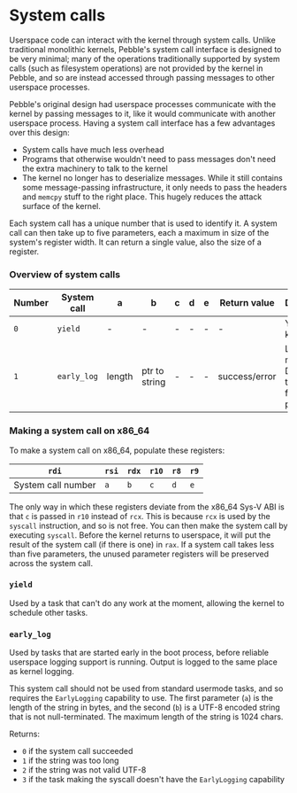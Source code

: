 # System calls
Userspace code can interact with the kernel through system calls. Unlike traditional monolithic kernels, Pebble's system call interface is designed to be very minimal; many of the operations traditionally
supported by system calls (such as filesystem operations) are not provided by the kernel in Pebble, and so are instead accessed through passing messages to other userspace processes.

Pebble's original design had userspace processes communicate with the kernel by passing messages to it, like it would communicate with another userspace process. Having a system call interface has a few
advantages over this design:
* System calls have much less overhead
* Programs that otherwise wouldn't need to pass messages don't need the extra machinery to talk to the kernel
* The kernel no longer has to deserialize messages. While it still contains some message-passing infrastructure, it only needs to pass the headers and `memcpy` stuff to the right place. This hugely reduces the
attack surface of the kernel.

Each system call has a unique number that is used to identify it. A system call can then take up to five parameters, each a maximum in size of the system's register width. It can return a single value, also
the size of a register.

### Overview of system calls

| Number    | System call           | a                 | b                 | c                 | d                 | e                 | Return value          | Description                                               |
|-----------|-----------------------|-------------------|-------------------|-------------------|-------------------|-------------------|-----------------------|-----------------------------------------------------------|
| `0`       | `yield`               | -                 | -                 | -                 | -                 | -                 | -                     | Yield to the kernel.                                      |
| `1`       | `early_log`           | length            | ptr to string     | -                 | -                 | -                 | success/error         | Log a message. Designed to be used from early processes.  |

### Making a system call on x86_64
To make a system call on x86_64, populate these registers:

| `rdi`                 | `rsi` | `rdx` | `r10` | `r8`  | `r9`  |
|-----------------------|-------|-------|-------|-------|-------|
| System call number    | `a`   | `b`   | `c`   | `d`   | `e`   |

The only way in which these registers deviate from the x86_64 Sys-V ABI is that `c` is passed in `r10` instead
of `rcx`. This is because `rcx` is used by the `syscall` instruction, and so is not free.
You can then make the system call by executing `syscall`. Before the kernel returns to userspace, it will put the result of the system call (if there is one) in `rax`.
If a system call takes less than five parameters, the unused parameter registers will be preserved across the system call.

### `yield`
Used by a task that can't do any work at the moment, allowing the kernel to schedule other tasks.

### `early_log`
Used by tasks that are started early in the boot process, before reliable userspace logging support is running. Output is
logged to the same place as kernel logging.

This system call should not be used from standard usermode tasks, and so requires the `EarlyLogging` capability to use.
The first parameter (`a`) is the length of the string in bytes, and the second (`b`) is a UTF-8 encoded string that is not
null-terminated. The maximum length of the string is 1024 chars.

Returns:
 - `0` if the system call succeeded
 - `1` if the string was too long
 - `2` if the string was not valid UTF-8
 - `3` if the task making the syscall doesn't have the `EarlyLogging` capability
